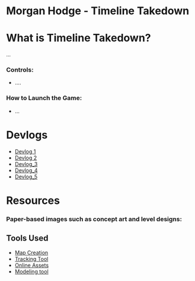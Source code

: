 # Morgan Hodge - Timeline Takedown

# What is Timeline Takedown?
 ... 
### Controls:
  - ....
### How to Launch the Game:
- ...

# Devlogs
- [Devlog 1](https://youtu.be/Su4Demj-MFw)
- [Devlog 2](https://youtu.be/RXlF7QE14os)
- [Devlog_3](https://youtu.be/vxEHmGPZ-y4)
- [Devlog_4](https://youtu.be/lJwd-J0-sTs)
- [Devlog_5](https://youtu.be/2hVWVUD5KXo)
  
# Resources
### Paper-based images such as concept art and level designs:</h3>

## Tools Used
- [Map Creation](https://app.dungeonscrawl.com/)
- [Tracking Tool](https://trello.com/b/Y88bQSkB/timeline-takedown)
- [Online Assets](https://assetstore.unity.com/)
- [Modeling tool](https://realtimecsg.com/)

